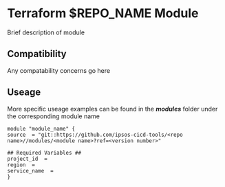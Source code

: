 # Terraform $REPO_NAME Module

Brief description of module

## Compatibility
Any compatability concerns go here

## Useage 
More specific useage examples can be found in the ***modules*** folder under the corresponding module name

```
module "module_name" {
source  = "git::https://github.com/ipsos-cicd-tools/<repo name>//modules/<module name>?ref=<version number>"

## Required Variables ##
project_id  = 
region  = 
service_name  = 
}
```
